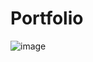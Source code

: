 # Portfolio
![image](https://github.com/Sparktan24/portfolio.dev/assets/25826025/cf5343e1-667f-424f-a238-f82e14fed74e)

